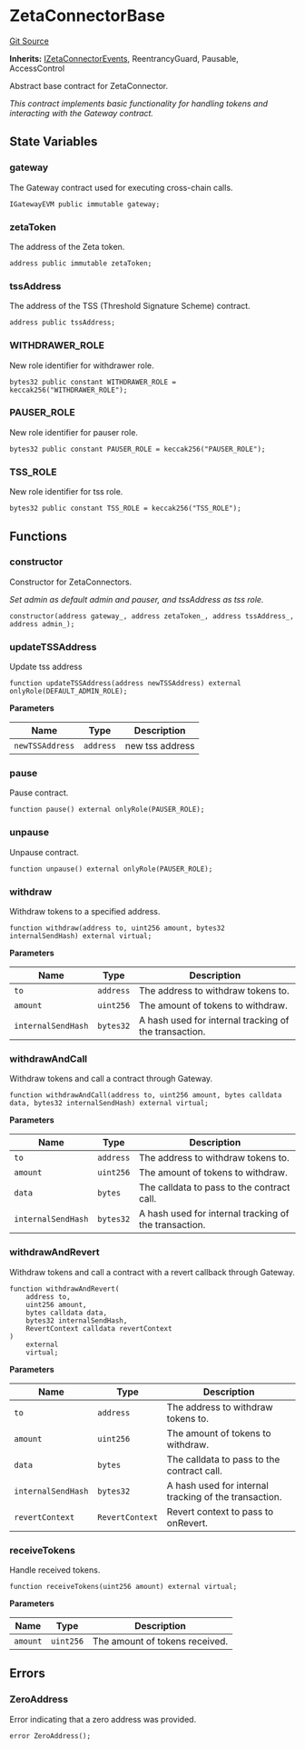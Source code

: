 # ZetaConnectorBase
[Git Source](https://github.com/zeta-chain/protocol-contracts/blob/07bc421f7b5d3de21d96407c91e6a1e2e7289a16/contracts/evm/ZetaConnectorBase.sol)

**Inherits:**
[IZetaConnectorEvents](/contracts/evm/interfaces/IZetaConnector.sol/interface.IZetaConnectorEvents.md), ReentrancyGuard, Pausable, AccessControl

Abstract base contract for ZetaConnector.

*This contract implements basic functionality for handling tokens and interacting with the Gateway contract.*


## State Variables
### gateway
The Gateway contract used for executing cross-chain calls.


```solidity
IGatewayEVM public immutable gateway;
```


### zetaToken
The address of the Zeta token.


```solidity
address public immutable zetaToken;
```


### tssAddress
The address of the TSS (Threshold Signature Scheme) contract.


```solidity
address public tssAddress;
```


### WITHDRAWER_ROLE
New role identifier for withdrawer role.


```solidity
bytes32 public constant WITHDRAWER_ROLE = keccak256("WITHDRAWER_ROLE");
```


### PAUSER_ROLE
New role identifier for pauser role.


```solidity
bytes32 public constant PAUSER_ROLE = keccak256("PAUSER_ROLE");
```


### TSS_ROLE
New role identifier for tss role.


```solidity
bytes32 public constant TSS_ROLE = keccak256("TSS_ROLE");
```


## Functions
### constructor

Constructor for ZetaConnectors.

*Set admin as default admin and pauser, and tssAddress as tss role.*


```solidity
constructor(address gateway_, address zetaToken_, address tssAddress_, address admin_);
```

### updateTSSAddress

Update tss address


```solidity
function updateTSSAddress(address newTSSAddress) external onlyRole(DEFAULT_ADMIN_ROLE);
```
**Parameters**

|Name|Type|Description|
|----|----|-----------|
|`newTSSAddress`|`address`|new tss address|


### pause

Pause contract.


```solidity
function pause() external onlyRole(PAUSER_ROLE);
```

### unpause

Unpause contract.


```solidity
function unpause() external onlyRole(PAUSER_ROLE);
```

### withdraw

Withdraw tokens to a specified address.


```solidity
function withdraw(address to, uint256 amount, bytes32 internalSendHash) external virtual;
```
**Parameters**

|Name|Type|Description|
|----|----|-----------|
|`to`|`address`|The address to withdraw tokens to.|
|`amount`|`uint256`|The amount of tokens to withdraw.|
|`internalSendHash`|`bytes32`|A hash used for internal tracking of the transaction.|


### withdrawAndCall

Withdraw tokens and call a contract through Gateway.


```solidity
function withdrawAndCall(address to, uint256 amount, bytes calldata data, bytes32 internalSendHash) external virtual;
```
**Parameters**

|Name|Type|Description|
|----|----|-----------|
|`to`|`address`|The address to withdraw tokens to.|
|`amount`|`uint256`|The amount of tokens to withdraw.|
|`data`|`bytes`|The calldata to pass to the contract call.|
|`internalSendHash`|`bytes32`|A hash used for internal tracking of the transaction.|


### withdrawAndRevert

Withdraw tokens and call a contract with a revert callback through Gateway.


```solidity
function withdrawAndRevert(
    address to,
    uint256 amount,
    bytes calldata data,
    bytes32 internalSendHash,
    RevertContext calldata revertContext
)
    external
    virtual;
```
**Parameters**

|Name|Type|Description|
|----|----|-----------|
|`to`|`address`|The address to withdraw tokens to.|
|`amount`|`uint256`|The amount of tokens to withdraw.|
|`data`|`bytes`|The calldata to pass to the contract call.|
|`internalSendHash`|`bytes32`|A hash used for internal tracking of the transaction.|
|`revertContext`|`RevertContext`|Revert context to pass to onRevert.|


### receiveTokens

Handle received tokens.


```solidity
function receiveTokens(uint256 amount) external virtual;
```
**Parameters**

|Name|Type|Description|
|----|----|-----------|
|`amount`|`uint256`|The amount of tokens received.|


## Errors
### ZeroAddress
Error indicating that a zero address was provided.


```solidity
error ZeroAddress();
```

